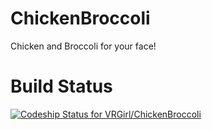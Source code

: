 # ChickenBroccoli
Chicken and Broccoli for your face! 

# Build Status

[ ![Codeship Status for VRGirl/ChickenBroccoli](https://codeship.com/projects/89509da0-ddd6-0133-f5fa-5e9acf2db2e6/status?branch=master)](https://codeship.com/projects/144518)

